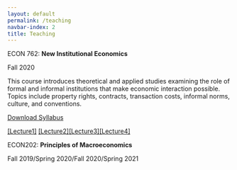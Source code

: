```yaml
---
layout: default
permalink: /teaching
navbar-index: 2
title: Teaching
---
```



ECON 762: **New Institutional Economics**

Fall 2020

This course introduces theoretical and applied studies examining the role of formal and informal
institutions that make economic interaction possible. Topics include property rights, contracts,
transaction costs, informal norms, culture, and conventions. 

[Download Syllabus](files/ECON762.pdf)

[[Lecture1]](files/Lecture1.pdf) [[Lecture2]](files/Lecture2.pdf)[[Lecture3]](files/Ch3.pdf)[[Lecture4]](files/Ch4.pdf)

ECON202: **Principles of Macroeconomics**

Fall 2019/Spring 2020/Fall 2020/Spring 2021
